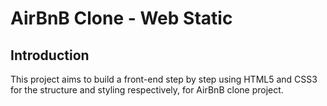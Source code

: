<h1>AirBnB Clone - Web Static</h1>
<h2>Introduction</h2>
<p>This project aims to build a front-end step by step using HTML5 and CSS3 for the structure and styling respectively, for AirBnB clone project.</p>
